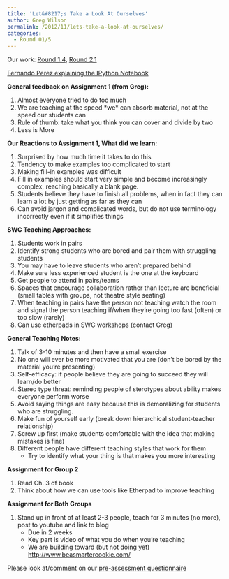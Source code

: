 ```yaml
---
title: 'Let&#8217;s Take a Look At Ourselves'
author: Greg Wilson
permalink: /2012/11/lets-take-a-look-at-ourselves/
categories:
  - Round 01/5
---
```

Our work: [Round 1.4][1], [Round 2.1][2]

[Fernando Perez explaining the IPython Notebook][3]

**General feedback on Assignment 1 (from Greg):**

1.  Almost everyone tried to do too much
2.  We are teaching at the speed \*we\* can absorb material, not at the speed our students can
3.  Rule of thumb: take what you think you can cover and divide by two
4.  Less is More

**Our Reactions to Assignment 1, What did we learn:**

1.  Surprised by how much time it takes to do this
2.  Tendency to make examples too complicated to start
3.  Making fill-in examples was difficult
4.  Fill in examples should start very simple and become increasingly complex, reaching basically a blank page.
5.  Students believe they have to finish all problems, when in fact they can learn a lot by just getting as far as they can
6.  Can avoid jargon and complicated words, but do not use terminology incorrectly even if it simplifies things

**SWC Teaching Approaches:**

1.  Students work in pairs
2.  Identify strong students who are bored and pair them with struggling students
3.  You may have to leave students who aren&#8217;t prepared behind
4.  Make sure less experienced student is the one at the keyboard
5.  Get people to attend in pairs/teams
6.  Spaces that encourage collaboration rather than lecture are beneficial (small tables with groups, not theatre style seating)
7.  When teaching in pairs have the person not teaching watch the room and signal the person teaching if/when they&#8217;re going too fast (often) or too slow (rarely)
8.  Can use etherpads in SWC workshops (contact Greg)

**General Teaching Notes:**

1.  Talk of 3-10 minutes and then have a small exercise
2.  No one will ever be more motivated that you are (don&#8217;t be bored by the material you&#8217;re presenting)
3.  Self-efficacy: if people believe they are going to succeed they will learn/do better
4.  Stereo type threat: reminding people of sterotypes about ability makes everyone perform worse
5.  Avoid saying things are easy because this is demoralizing for students who are struggling.
6.  Make fun of yourself early (break down hierarchical student-teacher relationship)
7.  Screw up first (make students comfortable with the idea that making mistakes is fine)
8.  Different people have different teaching styles that work for them 
    *   Try to identify what your thing is that makes you more interesting

**Assignment for Group 2**

1.  Read Ch. 3 of book
2.  Think about how we can use tools like Etherpad to improve teaching

**Assignment for Both Groups**

1.  Stand up in front of at least 2-3 people, teach for 3 minutes (no more), post to youtube and link to blog 
    *   Due in 2 weeks
    *   Key part is video of what you do when you&#8217;re teaching
    *   We are building toward (but not doing yet) <http://www.beasmartercookie.com/>

Please look at/comment on our [pre-assessment questionnaire][4]

 [1]: http://teaching.software-carpentry.org/category/round-1-4/
 [2]: http://teaching.software-carpentry.org/category/round-2-1/
 [3]: http://software-carpentry.org/2012/11/a-mostly-successful-decade/
 [4]: http://software-carpentry.org/2012/11/pre-assessment/
